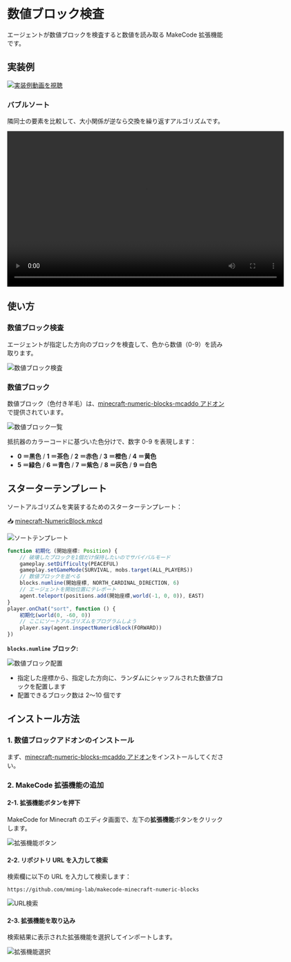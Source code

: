 # 数値ブロック検査

エージェントが数値ブロックを検査すると数値を読み取る MakeCode 拡張機能です。

## 実装例

[![実装例動画を視聴](https://img.shields.io/badge/▶️_実装例動画を視聴-blue?style=for-the-badge)](https://mming-lab.github.io/makecode-minecraft-numeric-blocks/)

### バブルソート

隣同士の要素を比較して、大小関係が逆なら交換を繰り返すアルゴリズムです。

<video width="640" height="360" controls>
  <source src="./images/バブルソート.mp4" type="video/mp4">
  お使いのブラウザは動画タグに対応していません。
</video>

## 使い方

### 数値ブロック検査

エージェントが指定した方向のブロックを検査して、色から数値（0-9）を読み取ります。

![数値ブロック検査](images/inspect-numeric-block.png)


### 数値ブロック

数値ブロック（色付き羊毛）は、[minecraft-numeric-blocks-mcaddo アドオン](https://github.com/Mming-Lab/minecraft-numeric-blocks-mcaddo)で提供されています。

![数値ブロック一覧](images/numeric-blocks.png)

抵抗器のカラーコードに基づいた色分けで、数字 0-9 を表現します：

- **0 ＝黒色** / **1 ＝茶色** / **2 ＝赤色** / **3 ＝橙色** / **4 ＝黄色**
- **5 ＝緑色** / **6 ＝青色** / **7 ＝紫色** / **8 ＝灰色** / **9 ＝白色**

## スターターテンプレート

ソートアルゴリズムを実装するためのスターターテンプレート：

📥 [minecraft-NumericBlock.mkcd](./minecraft-NumericBlock.mkcd)

![ソートテンプレート](images/sort-starter-template.png)

```typescript
function 初期化 (開始座標: Position) {
    // 破壊したブロックを1個だけ保持したいのでサバイバルモード
    gameplay.setDifficulty(PEACEFUL)
    gameplay.setGameMode(SURVIVAL, mobs.target(ALL_PLAYERS))
    // 数値ブロックを並べる
    blocks.numline(開始座標, NORTH_CARDINAL_DIRECTION, 6)
    // エージェントを開始位置にテレポート
    agent.teleport(positions.add(開始座標,world(-1, 0, 0)), EAST)
}
player.onChat("sort", function () {
    初期化(world(0, -60, 0))
    // ここにソートアルゴリズムをプログラムしよう
    player.say(agent.inspectNumericBlock(FORWARD))
})
```

**`blocks.numline` ブロック:**

![数値ブロック配置](images/place-numeric-blocks.png)

- 指定した座標から、指定した方向に、ランダムにシャッフルされた数値ブロックを配置します
- 配置できるブロック数は 2～10 個です

## インストール方法

### 1. 数値ブロックアドオンのインストール

まず、[minecraft-numeric-blocks-mcaddo アドオン](https://github.com/Mming-Lab/minecraft-numeric-blocks-mcaddo)をインストールしてください。

### 2. MakeCode 拡張機能の追加

#### 2-1. 拡張機能ボタンを押下

MakeCode for Minecraft のエディタ画面で、左下の**拡張機能**ボタンをクリックします。

![拡張機能ボタン](images/extension-button.png)

#### 2-2. リポジトリ URL を入力して検索

検索欄に以下の URL を入力して検索します：

```
https://github.com/mming-lab/makecode-minecraft-numeric-blocks
```

![URL検索](images/url-search.png)

#### 2-3. 拡張機能を取り込み

検索結果に表示された拡張機能を選択してインポートします。

![拡張機能選択](images/import-extension.png)
